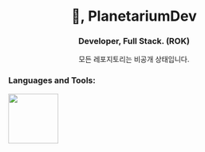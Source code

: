 <h1 align="center">👋, PlanetariumDev</h1>
<h3 align="center">Developer, Full Stack. (ROK)</h3>
<p align="center">모든 레포지토리는 비공개 상태입니다.</p>

<h3 align="left">Languages and Tools:</h3>
<img height=100 src="https://skillicons.dev/icons?i=aws,python,figma,blender,arduino,prisma,cloudflare,nodejs,expressjs,vuejs,drizzle,ollama,svelte,vercel,flutter,javascript,typescript,react,git,github,vscode,nextjs,vim,gitlab,sqlite,mongodb,postgres" />
